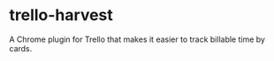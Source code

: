 trello-harvest
==============

A Chrome plugin for Trello that makes it easier to track billable time by cards.